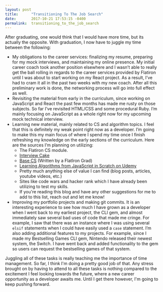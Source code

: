 ```yaml
---
layout: post
title:      "Transitioning To The Job Search"
date:       2017-10-21 17:53:15 -0400
permalink:  transitioning_to_the_job_search
---
```



After graduating, one would think that I would have more time, but its actually the opposite. With graduation, I now have to juggle my time between the following:

- My obligations to the career services: finalizing my resume, preparing for my mock interviews, and maintaining my online presence. My initial career coach took another position elsewhere and I wasn’t able to really get the ball rolling in regards to the career services provided by Flatiron until I was about to start working on my React project. As a result, I’ve had to cram it all in the past two weeks with my new coach. After all this preliminary work is done, the networking process will go into full effect as well.
- Revisiting the material from early in the curriculum, since working on JavaScript and React the past few months has made me rusty on those subjects. So far I’ve revisited HTML/CSS and some procedural Ruby. I’m mainly focusing on JavaScript as a whole right now for my upcoming mock technical interview.
- Learning new material, mainly related to CS and algorithm topics. I feel that this is definitely my weak point right now as a developer. I’m going to make this my main focus of where I spend my time once I finish refreshing my knowledge on the early sections of the curriculum. Here are the sources I’m planning on utilizing:
    - The Flatiron CS module.
    - [Interview Cake](https://www.interviewcake.com/)
    - [Base CS](https://medium.com/basecs) (Written by a FlatIron Grad)
    - [Learning Algorithms from JavaScript in Scratch on Udemy](https://www.udemy.com/learning-algorithms-in-javascript-from-scratch/)
    - Pretty much anything else of value I can find (blog posts, articles, youtube videos, etc.)
    - Sites like code wars and hacker rank which I have already been utilizing to test my skills.
    - If you're reading this blog and have any other suggestions for me to add to this list, reach out and let me know!
- Improving my portfolio projects and making git commits. It is an interesting experience to see how much I have grown as a developer when I went back to my earliest project, the CLI gem, and almost immediately saw several bad uses of code that made me cringe. For example, I saw that there was an instance where I was using several `elsif` statements when I could have easily used a `case` statement. I’m also adding additional features to my projects. For example, since I made my Bestselling Games CLI gem, Nintendo released their newest system, the Switch. I have went back and added functionality to the gem so users can request the bestselling games of that system.

Juggling all of these tasks is really teaching me the importance of time management. So far, I think I'm doing a pretty good job of that. Any stress brought on by having to attend to all these tasks is nothing compared to the excitement I feel looking towards the future, where a new career opportunity as a developer awaits me. Until I get there however, I'm going to keep pushing forward.


